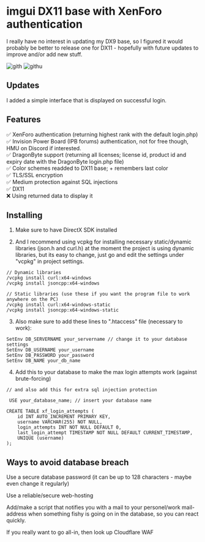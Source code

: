 # imgui DX11 base with XenForo authentication

I really have no interest in updating my DX9 base, so I figured it would probably be better to release one for DX11 - hopefully with future updates to improve and/or add new stuff.

![gith](https://github.com/REVRBE/revrbe-imgui-dx11-base/assets/129604052/753132c1-c483-4100-af8e-26237b51f648)
![githu](https://github.com/REVRBE/revrbe-imgui-dx11-base/assets/129604052/017db8b6-79d0-4d7d-9878-670d2dd4a1e1)

## Updates

I added a simple interface that is displayed on successful login. 

## Features

✅ XenForo authentication (returning highest rank with the default login.php)  
✅ Invision Power Board (IPB forums) authentication, not for free though, HMU on Discord if interested.  
✅ DragonByte support (returning all licenses; license id, product id and expiry date with the DragonByte login.php file)  
✅ Color schemes readded to DX11 base; + remembers last color  
✅ TLS/SSL encryption  
✅ Medium protection against SQL injections  
✅ DX11  
❌ Using returned data to display it  

## Installing

1. Make sure to have DirectX SDK installed

2. And I recommend using vcpkg for installing necessary static/dynamic libraries (json.h and curl.h) at the moment the project is using dynamic libraries, but its easy to change, just go and edit the settings under "vcpkg" in project settings.

```
// Dynamic libraries
/vcpkg install curl:x64-windows 
/vcpkg install jsoncpp:x64-windows

// Static libraries (use these if you want the program file to work anywhere on the PC)
/vcpkg install curl:x64-windows-static
/vcpkg install jsoncpp:x64-windows-static
```

3. Also make sure to add these lines to ".htaccess" file (necessary to work):

```
SetEnv DB_SERVERNAME your_servername // change it to your database settings
SetEnv DB_USERNAME your_username
SetEnv DB_PASSWORD your_password
SetEnv DB_NAME your_db_name
```
4. Add this to your database to make the max login attempts work (against brute-forcing)
```
// and also add this for extra sql injection protection
 
 USE your_database_name; // insert your database name

CREATE TABLE xf_login_attempts (
    id INT AUTO_INCREMENT PRIMARY KEY,
    username VARCHAR(255) NOT NULL,
    login_attempts INT NOT NULL DEFAULT 0,
    last_login_attempt TIMESTAMP NOT NULL DEFAULT CURRENT_TIMESTAMP,
    UNIQUE (username)
);
```

## Ways to avoid database breach

Use a secure database password (it can be up to 128 characters - maybe even change it regularly)

Use a reliable/secure web-hosting

Add/make a script that notifies you with a mail to your personel/work mail-address when something fishy is going on in the database, so you can react quickly.

If you really want to go all-in, then look up Cloudflare WAF
